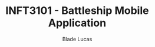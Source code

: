 ---
title: INFT3101 - Battleship Mobile Application
author: Blade Lucas
semester: 5
tags: projects
image: /assets/projects/...
imageAlt: Battleship App
description: [insert description here]
---
